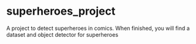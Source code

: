 # superheroes_project
A project to detect superheroes in comics. When finished, you will find a dataset and object detector for superheroes
